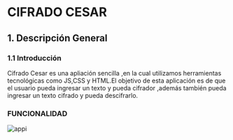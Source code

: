 # CIFRADO CESAR
## 1. Descripción General
### 1.1 Introducción
Cifrado Cesar es una apliación sencilla ,en la cual utilizamos herramientas tecnológicas como JS,CSS y HTML.El objetivo
de esta aplicación es de que el usuario pueda ingresar un texto y pueda cifrador ,además también pueda ingresar un texto cifrado
y pueda descifrarlo.
### FUNCIONALIDAD
![appi](https://user-images.githubusercontent.com/37357453/40921346-d268fe68-67d4-11e8-925b-4af7b443e25d.png)
